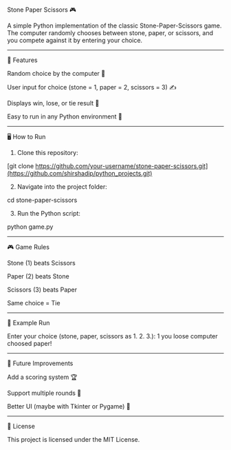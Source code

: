 Stone Paper Scissors 🎮

A simple Python implementation of the classic Stone-Paper-Scissors game.
The computer randomly chooses between stone, paper, or scissors, and you compete against it by entering your choice.


---

📂 Features

Random choice by the computer 🤖

User input for choice (stone = 1, paper = 2, scissors = 3) ✍️

Displays win, lose, or tie result 🎯

Easy to run in any Python environment 🐍



---

🖥️ How to Run

1. Clone this repository:

[git clone https://github.com/your-username/stone-paper-scissors.git](https://github.com/shirshadip/python_projects.git)


2. Navigate into the project folder:

cd stone-paper-scissors


3. Run the Python script:

python game.py




---

🎮 Game Rules

Stone (1) beats Scissors

Paper (2) beats Stone

Scissors (3) beats Paper

Same choice = Tie



---

📝 Example Run

Enter your choice (stone, paper, scissors as 1. 2. 3.): 1
you loose
computer choosed paper!


---

🚀 Future Improvements

Add a scoring system 🏆

Support multiple rounds 🔁

Better UI (maybe with Tkinter or Pygame) 🎨



---

📜 License

This project is licensed under the MIT License.
